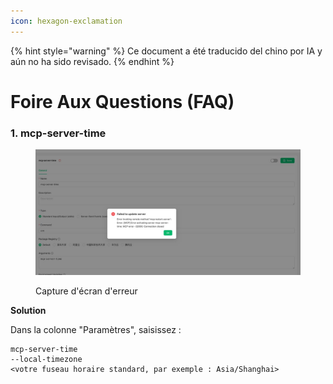 ```yaml
---
icon: hexagon-exclamation
---
```


{% hint style="warning" %}
Ce document a été traducido del chino por IA y aún no ha sido revisado.
{% endhint %}

# Foire Aux Questions (FAQ)

### 1. mcp-server-time

<figure><img src="../../.gitbook/assets/telegram-cloud-photo-size-5-6068931438453048569-y.jpg" alt=""><figcaption><p>Capture d'écran d'erreur</p></figcaption></figure>

**Solution**  

Dans la colonne "Paramètres", saisissez :

```
mcp-server-time
--local-timezone
<votre fuseau horaire standard, par exemple : Asia/Shanghai>
```
